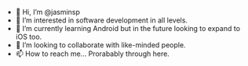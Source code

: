 - 👋 Hi, I’m @jasminsp
- 👀 I’m interested in software development in all levels.
- 🌱 I’m currently learning Android but in the future looking to expand to iOS too.
- 💞️ I’m looking to collaborate with like-minded people.
- 📫 How to reach me... Prorabably through here.

<!---
jasminsp/jasminsp is a ✨ special ✨ repository because its `README.md` (this file) appears on your GitHub profile.
You can click the Preview link to take a look at your changes.
--->
